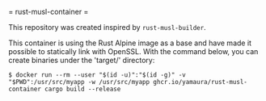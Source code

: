 = rust-musl-container =

This repository was created inspired by `rust-musl-builder`.

This container is using the Rust Alpine image as a base and have made it possible to statically link with OpenSSL.
With the command below, you can create binaries under the 'target/' directory:
```
$ docker run --rm --user "$(id -u)":"$(id -g)" -v "$PWD":/usr/src/myapp -w /usr/src/myapp ghcr.io/yamaura/rust-musl-container cargo build --release
```
